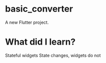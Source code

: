# basic_converter

A new Flutter project.

# What did I learn?

Stateful widgets
State changes, widgets do not


